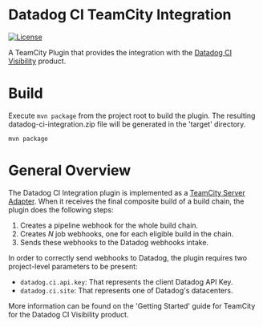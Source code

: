 # Datadog CI TeamCity Integration

[![License](https://img.shields.io/badge/License-Apache%202.0-blue.svg)](https://opensource.org/licenses/Apache-2.0)

A TeamCity Plugin that provides the integration with the [Datadog CI Visibility](https://www.datadoghq.com/product/ci-cd-monitoring/) product.

# Build

Execute `mvn package` from the project root to build the plugin. The resulting datadog-ci-integration.zip file will be
generated in the 'target' directory.

```
mvn package
```

# General Overview
The Datadog CI Integration plugin is implemented as a [TeamCity Server Adapter](https://javadoc.jetbrains.net/teamcity/openapi/current/jetbrains/buildServer/serverSide/BuildServerAdapter.html). When it receives the final 
composite build of a build chain, the plugin does the following steps:
1. Creates a pipeline webhook for the whole build chain.
2. Creates _N_ job webhooks, one for each eligible build in the chain. 
3. Sends these webhooks to the Datadog webhooks intake.

In order to correctly send webhooks to Datadog, the plugin requires two project-level parameters to be present:
- `datadog.ci.api.key`: That represents the client Datadog API Key.
- `datadog.ci.site`: That represents one of Datadog's datacenters. 

More information can be found on the 'Getting Started' guide for TeamCity for the Datadog CI Visibility product.
